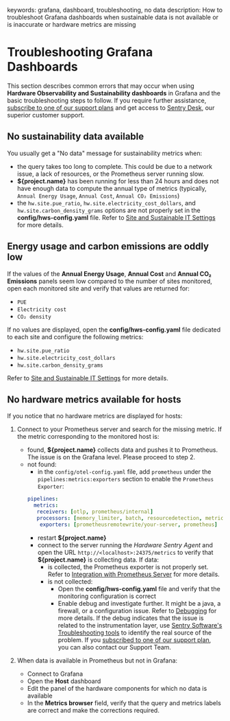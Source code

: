 keywords: grafana, dashboard, troubleshooting, no data
description: How to troubleshoot Grafana dashboards when sustainable data is not available or is inaccurate or hardware metrics are missing

# Troubleshooting Grafana Dashboards

<!-- MACRO{toc|fromDepth=1|toDepth=2|id=toc} -->

This section describes common errors that may occur when using **Hardware Observability and Sustainability dashboards** in Grafana and the basic troubleshooting steps to follow. If you require further assistance, [subscribe to one of our support plans](https://www.sentrysoftware.com/pricing/) and get access to [Sentry Desk](https://www.sentrysoftware.com/desk), our superior customer support.  

## No sustainability data available

You usually get a "No data" message for sustainability metrics when:

* the query takes too long to complete. This could be due to a network issue, a lack of resources, or the Prometheus server running slow.
* **${project.name}** has been running for less than 24 hours and does not have enough data to compute the annual type of metrics (typically, `Annual Energy Usage`, `Annual Cost`, `Annual CO₂ Emissions`)
* the `hw.site.pue_ratio`, `hw.site.electricity_cost_dollars`, and `hw.site.carbon_density_grams` options are not properly set in the **config/hws-config.yaml** file. Refer to [Site and Sustainable IT Settings](./configuration/configure-agent.html#Site_and_Sustainable_IT_Settings) for more details.

## Energy usage and carbon emissions are oddly low

If the values of the **Annual Energy Usage**, **Annual Cost** and **Annual CO₂ Emissions** panels seem low compared to the number of sites monitored, open each monitored site and verify that values are returned for:

* `PUE`
* `Electricity cost`
* `CO₂ density`

If no values are displayed, open the **config/hws-config.yaml** file dedicated to each site and configure the following metrics:

* `hw.site.pue_ratio`
* `hw.site.electricity_cost_dollars`
* `hw.site.carbon_density_grams`

Refer to [Site and Sustainable IT Settings](./configuration/configure-agent.html#Site_and_Sustainable_IT_Settings) for more details.

## No hardware metrics available for hosts

If you notice that no hardware metrics are displayed for hosts:

1. Connect to your Prometheus server and search for the missing metric. If the metric corresponding to the monitored host is:
   * found, **${project.name}** collects data and pushes it to Prometheus. The issue is on the Grafana level. Please proceed to step 2.
   * not found:
     * in the `config/otel-config.yaml` file, add `prometheus` under the `pipelines:metrics:exporters` section to enable the `Prometheus Exporter`:
      ```yaml
      pipelines:
        metrics:
         receivers: [otlp, prometheus/internal]
         processors: [memory_limiter, batch, resourcedetection, metricstransform]
          exporters: [prometheusremotewrite/your-server, prometheus] 
       ```
     *  restart **${project.name}**
     *  connect to the server running the *Hardware Sentry Agent* and open the URL `http://<localhost>:24375/metrics` to verify that **${project.name}** is collecting data. If data:
        * is collected, the Prometheus exporter is not properly set. Refer to [Integration with Prometheus Server](./integration/prometheus.html) for more details.
        * is not collected:
           * Open the **config/hws-config.yaml** file and verify that the monitoring configuration is correct
           * Enable debug and investigate further. It might be a java, a firewall, or a configuration issue. Refer to [Debugging](./debug.html) for more details. If the debug indicates that the issue is related to the instrumentation layer, use [Sentry Software's Troubleshooting tools](https://d8dt4sd6nzbfc.cloudfront.net/bmc/support/troubleshooting-tools.html) to identify the real source of the problem. If you [subscribed to one of our support plan](https://www.sentrysoftware.com/pricing/), you can also contact our Support Team.

2. When data is available in Prometheus but not in Grafana:
     * Connect to Grafana
     * Open the **Host** dashboard
     * Edit the panel of the hardware components for which no data is available
     * In the **Metrics browser** field, verify that the query and metrics labels are correct and make the corrections required.